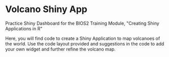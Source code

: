 # Volcano Shiny App
Practice Shiny Dashboard for the BIOS2 Training Module, "Creating Shiny Applications in R"

Here, you will find code to create a Shiny Application to map volcanoes of the world. Use the code layout provided and suggestions in the code to add your own widget and further refine the volcano map.
